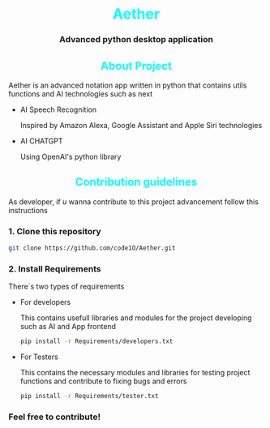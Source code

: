 <div style="text-align:center">
  <h1 id="title" style="color: cyan">Aether</h1>
  <h3>Advanced python desktop application</h3>
</div>

<div style="text-align: center">
  <h2 style="color: cyan">About Project</h2>
</div>

Aether is an advanced notation app written in python that contains utils functions and AI technologies such as next

- AI Speech Recognition

  Inspired by Amazon Alexa, Google Assistant and Apple Siri technologies

- AI CHATGPT

  Using OpenAI's python library

<div style="text-align: center">
  <h2 style="color: cyan">Contribution guidelines</h2>
</div>

As developer, if u wanna contribute to this project advancement follow this instructions

### 1. Clone this repository

  ```bash
  git clone https://github.com/code1O/Aether.git
  ```

### 2. Install Requirements

  There´s two types of requirements

  - For developers

    This contains usefull libraries and modules
    for the project developing such as AI and App frontend

    ```bash
    pip install -r Requirements/developers.txt
    ```

  - For Testers

    This contains the necessary modules and libraries for testing project functions and contribute to fixing bugs and errors

    ```bash
    pip install -r Requirements/tester.txt
    ```

### Feel free to contribute!
